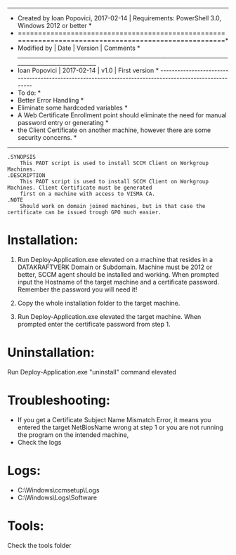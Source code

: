 *********************************************************************************************************
* Created by Ioan Popovici, 2017-02-14  | Requirements: PowerShell 3.0, Windows 2012 or better          *
* ======================================================================================================*
* Modified by                   | Date       | Version  | Comments                                      *
*_______________________________________________________________________________________________________*
* Ioan Popovici                 | 2017-02-14 | v1.0     | First version                                 *
*-------------------------------------------------------------------------------------------------------*
* To do:                                                                                                *
* Better Error Handling                                                                                 *
* Eliminate some hardcoded variables                                                                    *
* A Web Certificate Enrollment point should eliminate the need for manual password entry or generating  *
* the Client Certificate on another machine, however there are some security concerns.                  *
*********************************************************************************************************

    .SYNOPSIS
        This PADT script is used to install SCCM Client on Workgroup Machines.
    .DESCRIPTION
        This PADT script is used to install SCCM Client on Workgroup Machines. Client Certificate must be generated
        first on a machine with access to VISMA CA.
    .NOTE
        Should work on domain joined machines, but in that case the certificate can be issued trough GPO much easier.

# Installation:

1. Run Deploy-Application.exe elevated on a machine that resides in a DATAKRAFTVERK Domain or Subdomain.
Machine must be 2012 or better, SCCM agent should be installed and working. When prompted input the Hostname
of the target machine and a certificate password. Remember the password you will need it!

2. Copy the whole installation folder to the target machine.

3. Run Deploy-Application.exe elevated the target machine. When prompted enter the certificate password from step 1.

# Uninstallation:

Run Deploy-Application.exe "uninstall" command elevated

# Troubleshooting:

* If you get a Certificate Subject Name Mismatch Error, it means you entered the target NetBiosName wrong at step 1 or
you are not running the program on the intended machine,
* Check the logs

# Logs:

* C:\Windows\ccmsetup\Logs
* C:\Windows\Logs\Software

# Tools:

Check the tools folder
